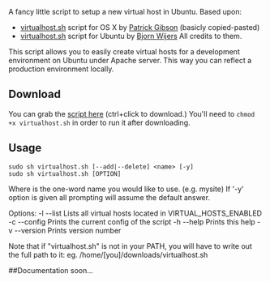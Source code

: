 A fancy little script to setup a new virtual host in Ubuntu. Based upon: 
- [virtualhost.sh](https://raw.github.com/pgib/virtualhost.sh/master/virtualhost.sh) script for OS X by [Patrick Gibson](https://github.com/pgib) (basicly copied-pasted)
- [virtualhost.sh](https://raw.github.com/pgib/virtualhost.sh/ubuntu/virtualhost.sh) script for Ubuntu by [Bjorn Wijers](https://github.com/BjornW)
All credits to them.

This script allows you to easily create virtual hosts for a development environment on Ubuntu under Apache server. This way you can reflect a production environment locally.

## Download
You can grab the [script here](https://raw.github.com/miguelzilli/virtualhost.sh/master/virtualhost.sh) (ctrl+click to download.)
You'll need to `chmod +x virtualhost.sh` in order to run it after downloading.

## Usage
	sudo sh virtualhost.sh [--add|--delete] <name> [-y]
	sudo sh virtualhost.sh [OPTION]
Where <name> is the one-word name you would like to use. (e.g. mysite)
If '-y' option is given all prompting will assume the default answer.

Options:
  -l  --list     Lists all virtual hosts located in VIRTUAL_HOSTS_ENABLED
  -c  --config   Prints the current config of the script
  -h  --help     Prints this help
  -v  --version  Prints version number

Note that if "virtualhost.sh" is not in your PATH, you will have to write out 
the full path to it: eg. /home/[you]/downloads/virtualhost.sh

##Documentation
soon...
